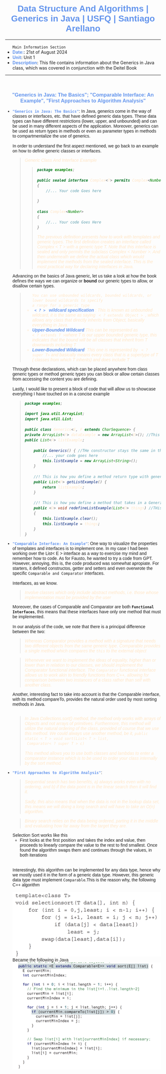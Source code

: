 <h1 style=" color: cornflowerblue; text-align: center; font-family: 'Consolas', sans-serif;">
Data Structure And Algorithms | Generics in Java | USFQ | Santiago Arellano
</h1>


***
<ul>
<code>Main Information Section</code>
<li><b style="color: cornflowerblue; font-weight: bold">Date:</b>: 21st of August 2024</li>
<li><b style="color: cornflowerblue; font-weight: bold">Unit</b>: Unit 1</li>
<li><b style="color: cornflowerblue; font-weight: bold">Description</b>: This file contains information about the Generics
in Java class, which was covered in conjunction with the Deitel Book</li>
</ul>

***
<br>
<h3 style=" color: cornflowerblue; text-align: center; font-family: 'Consolas', sans-serif;">
"Generics in Java: The Basics"; "Comparable Interface: An Example", "First Approaches to Algorithm Analysis"
</h3>
<ul style="font-family: Consolas, sans-serif">
<li><code style="color: cornflowerblue; font-weight: bold">"Generics in Java: The Basics"</code>:
In Java, generics come in the way of classes or interfaces, etc. that have defined generic data types. These data types 
can have different restrictions (lower, upper, and unbounded) and can be used in many different aspects of the application. 
Moreover, generics can be used as return types in methods or even as parameter types in methods to compartmentalize the 
use of generics.
<br><br>
In order to understand the first aspect mentioned, we go back to an example on how to define generic classes or interfaces.
<blockquote style="font-style: italic; color: bisque"> 
Generic Class And Interface Example
<blockquote style="font-style: italic; color: bisque">
<body>

```java
package examples;

public sealed interface Complex<T> permits Complex<Number>
{
    //... Your code Goes here
    
}

class Complex<Number>
{
    //... Your code Goes Here
}
```
</body>
The previous definition presents how to work with templates and generic types. The first definition creates an interface
called Complex < T > with a generic type T. Note that this interface is sealed and only permits the subclass 
Complex < Number >. And then underneath we define the actual class which would implement the methods from the sealed 
interface. 
This is the most practical way for declaring interfaces in Java. </blockquote>
</blockquote>
Advancing on the basics of Java generic, let us take a look at how the book defines the ways we can organize or <b> bound
</b> our generic types to allow, or disallow certain types.
<blockquote style="font-style: italic; color: bisque"> 
<ul>
<code>You can use unbounded wildcards, bounded wildcards, or lower bound wildcards to specify
a range for a generic type</code>
<li><b style="color: cornflowerblue; font-weight: bold"> <code> < ? > </code> wildcard specification </b>: 
This is known as unbounded wildcard, it is the same as saying <code> < ? extends Object > </code>, which allows any 
class that directly inherits from Object, basically everything in Java.
</li>
<li><b style="color: cornflowerblue; font-weight: bold">Upper-Bounded Wildcard</b>:This can be represented as <code>
< ? extends T ></code>where T is our upper bounded generic type, this indicates that the bound will be all classes that 
inherit from T downwards including T</li>
<li><b style="color: cornflowerblue; font-weight: bold">Lower-Bounded Wildcard</b>:
This one is represented by <code> < ? super T></code> and basically means every class that is a supertype of T (
classes from which T inherits) and does include T
</li>
</ul>
</blockquote>
Through these declarations, which can be placed anywhere from class generic types or method generic types you can block or
allow certain classes from accessing the content you are defining.
<br><br>
Lastly, I would like to present a block of code that will allow us to showcase everything I have touched on in a concise example
<blockquote style="font-style: italic; color: bisque"> 

```java
package examples;

import java.util.ArrayList;
import java.util.List;

public class Generics<E, F extends CharSequence> {
private ArrayList<F> dataExample = new ArrayList<E>(); //This is how you define variables with generics
public List<F> listExample;

    public Generics() { //THe constructor stays the same in this type of classes
        //... your code goes here
        this.listExample = new ArrayList<String>();
    }

    //! This is how you define a method return type with generics
    public List<F> getListExample() {
        return listExample;
    }

    //! This is how you define a method that takes in a Generic type
    public <D> void redefineListExample(List<D> things) //THis order matters
    {
        this.listExample.clear();
        this.listExample = things;
    }
}
```

</blockquote>
</li>
<li><code style="color: cornflowerblue; font-weight: bold">"Comparable Interface: An Example"</code>:
One way to visualize the properties of templates and interfaces is to implement one. In my case I had been working over
the List< E > interface as a way to exercise my mind and remember how to code. As for Fausto, he wanted to try a code 
from GPT. However, annoying, this is, the code produced was somewhat apropiate. For starters, it defined constructos, 
getter and setters and even overwrote the specific <code>Comparable and Comparator</code> interfaces.
<br><br>
Interfaces, as we know. 
<blockquote style="font-style: italic; color: bisque"> Involve classes which only include abstract methods, i.e. those
whose implementation must be provided by the user</blockquote>
Moreover, the cases of Comparable and Comparator are both <code><b>Functional Interfaces</b></code>, this means that 
these interfaces have only one method that must be implemented.
<br><br>
In our analysis of the code, we note that there is a principal difference between the two:
<blockquote style="font-style: italic; color: bisque">Whereas Comparator provides a method with a signature that needs two
different objects from the same generic type. Comparable provides a single method which compares the <code>this</code> to the
external object</blockquote>
<blockquote style="font-style: italic; color: bisque">Whenever we want to implement the ideas of equality, higher than or lower than in relation to our classes, we should 
implement the Comparator functional interface. The <code>Comparator</code> functional interface allows us to work akin to friendly functions from C++, 
allowing for comparison between two instances of a class rather than self with another class.</blockquote>
Another, interesting fact to take into account is that the Comparable interface, with its method compareTo, provides the
natural order used by most sorting methods in Java.
<br><br>
<blockquote style="font-style: italic; color: bisque">In Java Collections.sort() method, the method only works with arrays of Objects and not arrays of
primitives. Furthermore, this method will utilize the natural ordering of the class, provided of course that we use this method. We could always use 
another method, be it, <code>public static < T > void sort(List< T > list,
 Comparator< ? super T > c)</code>
<br><br>
This method allows you to use both classes and lambdas to enter a comparator instance which is to be used to order your class
internally by the sort method.</blockquote>
</li>
<li> <code style="color: cornflowerblue; font-weight: bold">"First Approaches to Algorithm Analysis"</code>:
<blockquote style="font-style: italic; color: bisque">
Sequential search has two benefits, a) always works even with no ordering,
and b) if the data point is in the linear search then it will find it. <br>
<br>
 Sadly, this also means that when the data is not in the lookup data set, this means we will doing a long search and will 
have to take an O(n) algorithm.
</blockquote>
<blockquote style="font-style: italic; color: bisque"> 
Binary search relies on the data being ordered, parting it in the middle and evaluating how far away from the target they are.
</blockquote>
Selection Sort works like this
<ul>
<li>First looks at the first position and takes the index and value, then proceeds to linearly compare the value to the rest to find smallest.
Once found the algorithm swaps them and continues through the values, in both iterations</li>
</ul>
<br><br>
Interestingly, this algorithm can be implemented for any data type, hence why we mostly used it in the form of a generic 
data type. However, this generic data type must implement <code>Comparable</code>.This is the reason why, the following C++
algorithm

![img_1.png](Images/img_1.png)
Became the following in Java
![img_2.png](Images/img_2.png)
</li>
</ul>